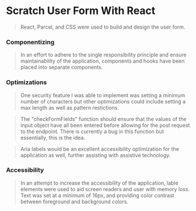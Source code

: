 # Scratch User Form With React

> React, Parcel, and CSS were used to build and design the user form.

### Componentizing

> In an effort to adhere to the single responsibility principle and ensure maintainability of the application, components and hooks have been placed into separate components.

### Optimizations

> One security feature I was able to implement was setting a minimum number of characters but other optimizations could include setting a max length as well as pattern restictions.

> The "checkFormFields" function should ensure that the values of the input object have all been entered before allowing for the post request to the endpoint. There is currently a bug in this function but essentially, this is the idea.

> Aria labels would be an excellent accessibility optimization for the application as well, further assisting with assistive technology.

### Accessibility

> In an attempt to increase the accessibility of the application, lable elements were used to aid screen readers and user with memory loss. Text was set at a minimum of 16px, and providing color contrast between foreground and background colors.
